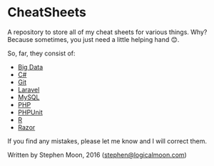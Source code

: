 # CheatSheets
A repository to store all of my cheat sheets for various things. Why? Because
sometimes, you just need a little helping hand :blush:.

So, far, they consist of:

* [Big Data](https://github.com/s-moon/CheatSheets/blob/master/BigData.md)
* [C&#35;](https://github.com/s-moon/CheatSheets/blob/master/CSharp.md)
* [Git](https://github.com/s-moon/CheatSheets/blob/master/Git.md)
* [Laravel](https://github.com/s-moon/CheatSheets/blob/master/Laravel.md)
* [MySQL](https://github.com/s-moon/CheatSheets/blob/master/MySQL.md)
* [PHP](https://github.com/s-moon/CheatSheets/blob/master/PHP.md)
* [PHPUnit](https://github.com/s-moon/CheatSheets/blob/master/PHPUnit.md)
* [R](https://github.com/s-moon/CheatSheets/blob/master/R.md)
* [Razor](https://github.com/s-moon/CheatSheets/blob/master/Razor.md)

If you find any mistakes, please let me know and I will correct them.

Written by Stephen Moon, 2016 (stephen@logicalmoon.com)

